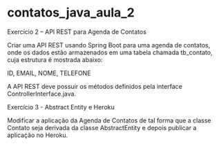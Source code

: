 # contatos_java_aula_2

Exercício 2 – API REST para Agenda de Contatos

Criar uma API REST usando Spring Boot para uma agenda de contatos, onde os dados
estão armazenados em uma tabela chamada tb_contato, cuja estrutura é mostrada abaixo:

ID, EMAIL, NOME, TELEFONE

A API REST deve possuir os métodos definidos pela interface
ControllerInterface.java.


Exercício 3 - Abstract Entity e Heroku

Modificar a aplicação da Agenda de Contatos de tal forma que a classe Contato seja derivada
da classe AbstractEntity e depois publicar a aplicação no Heroku.

